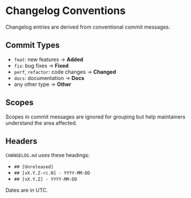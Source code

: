 # Changelog Conventions

Changelog entries are derived from conventional commit messages.

## Commit Types
- `feat`: new features → **Added**
- `fix`: bug fixes → **Fixed**
- `perf`, `refactor`: code changes → **Changed**
- `docs`: documentation → **Docs**
- any other type → **Other**

## Scopes
Scopes in commit messages are ignored for grouping but help maintainers understand the area affected.

## Headers
`CHANGELOG.md` uses these headings:
- `## [Unreleased]`
- `## [vX.Y.Z-rc.N] - YYYY-MM-DD`
- `## [vX.Y.Z] - YYYY-MM-DD`

Dates are in UTC.
